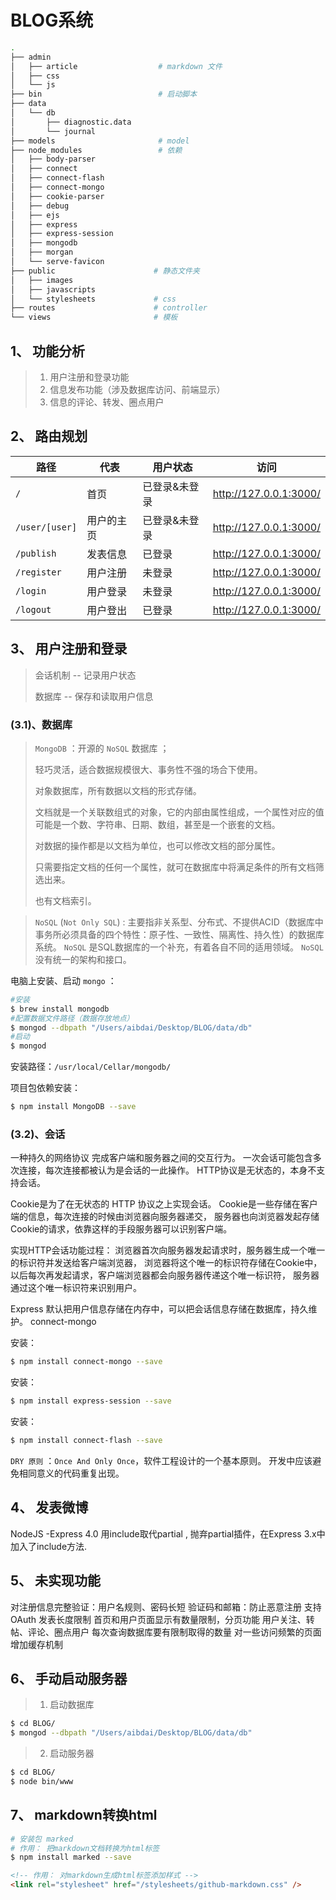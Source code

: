 # BLOG系统


```bash
.
├── admin
│   ├── article                  # markdown 文件
│   ├── css
│   └── js
├── bin                          # 启动脚本
├── data
│   └── db
│       ├── diagnostic.data
│       └── journal
├── models                       # model
├── node_modules                 # 依赖
│   ├── body-parser
│   ├── connect
│   ├── connect-flash
│   ├── connect-mongo
│   ├── cookie-parser
│   ├── debug
│   ├── ejs
│   ├── express
│   ├── express-session
│   ├── mongodb
│   ├── morgan
│   └── serve-favicon
├── public                      # 静态文件夹
│   ├── images
│   ├── javascripts
│   └── stylesheets             # css
├── routes                      # controller
└── views                       # 模板
```


## 1、 功能分析

>1. 用户注册和登录功能
>2. 信息发布功能（涉及数据库访问、前端显示）
>3. 信息的评论、转发、圈点用户
>

## 2、 路由规划

|路径            |代表       |用户状态     |  访问 |
|----------------|----------|-----------|-------------|
| `/`            | 首页      |已登录&未登录|http://127.0.0.1:3000/|
| `/user/[user]` | 用户的主页 |已登录&未登录|http://127.0.0.1:3000/|
| `/publish`     | 发表信息   |已登录      |http://127.0.0.1:3000/|
| `/register`    | 用户注册   |未登录      |http://127.0.0.1:3000/|
| `/login`       | 用户登录   |未登录      |http://127.0.0.1:3000/|
| `/logout`      | 用户登出   |已登录      |http://127.0.0.1:3000/|


## 3、 用户注册和登录

>会话机制 -- 记录用户状态
>
>数据库 -- 保存和读取用户信息

### (3.1)、数据库

>`MongoDB` ：开源的 `NoSQL` 数据库 ；
>
>轻巧灵活，适合数据规模很大、事务性不强的场合下使用。
>
>对象数据库，所有数据以文档的形式存储。
>
>文档就是一个关联数组式的对象，它的内部由属性组成，一个属性对应的值可能是一个数、字符串、日期、数组，甚至是一个嵌套的文档。
>
>对数据的操作都是以文档为单位，也可以修改文档的部分属性。
>
>只需要指定文档的任何一个属性，就可在数据库中将满足条件的所有文档筛选出来。
>
>也有文档索引。


>`NoSQL` (`Not Only SQL`) : 主要指非关系型、分布式、不提供ACID（数据库中事务所必须具备的四个特性：原子性、一致性、隔离性、持久性）的数据库系统。
>`NoSQL` 是SQL数据库的一个补充，有着各自不同的适用领域。
>`NoSQL` 没有统一的架构和接口。



电脑上安装、启动 `mongo` ：

```bash
#安装
$ brew install mongodb
#配置数据文件路径（数据存放地点）
$ mongod --dbpath "/Users/aibdai/Desktop/BLOG/data/db"
#启动
$ mongod
```

安装路径：`/usr/local/Cellar/mongodb/`




项目包依赖安装：

```bash
$ npm install MongoDB --save
```




### (3.2)、会话

一种持久的网络协议
完成客户端和服务器之间的交互行为。
一次会话可能包含多次连接，每次连接都被认为是会话的一此操作。
HTTP协议是无状态的，本身不支持会话。


Cookie是为了在无状态的 HTTP 协议之上实现会话。
Cookie是一些存储在客户端的信息，每次连接的时候由浏览器向服务器递交，
服务器也向浏览器发起存储Cookie的请求，依靠这样的手段服务器可以识别客户端。

实现HTTP会话功能过程：
浏览器首次向服务器发起请求时，服务器生成一个唯一的标识符并发送给客户端浏览器，
浏览器将这个唯一的标识符存储在Cookie中，以后每次再发起请求，客户端浏览器都会向服务器传递这个唯一标识符，
服务器通过这个唯一标识符来识别用户。


Express 默认把用户信息存储在内存中，可以把会话信息存储在数据库，持久维护。
connect-mongo

安装：
```bash
$ npm install connect-mongo --save
```

安装：

```bash
$ npm install express-session --save
```

安装：

```bash
$ npm install connect-flash --save
```


`DRY 原则` ：`Once And Only Once`，软件工程设计的一个基本原则。
开发中应该避免相同意义的代码重复出现。


## 4、 发表微博


NodeJS -Express 4.0 用include取代partial , 抛弃partial插件，在Express 3.x中加入了include方法.


## 5、 未实现功能

对注册信息完整验证：用户名规则、密码长短
验证码和邮箱：防止恶意注册
支持OAuth
发表长度限制
首页和用户页面显示有数量限制，分页功能
用户关注、转帖、评论、圈点用户
每次查询数据库要有限制取得的数量
对一些访问频繁的页面增加缓存机制





## 6、 手动启动服务器

> 1. 启动数据库

```bash
$ cd BLOG/
$ mongod --dbpath "/Users/aibdai/Desktop/BLOG/data/db"
```

> 2. 启动服务器 

```bash
$ cd BLOG/
$ node bin/www
```


## 7、 markdown转换html


```bash
# 安装包 marked
# 作用： 把markdown文档转换为html标签
$ npm install marked --save
```

```html
<!-- 作用： 对markdown生成html标签添加样式 -->
<link rel="stylesheet" href="/stylesheets/github-markdown.css" />
```


